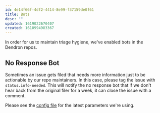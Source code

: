 ```yaml
---
id: 4e14f66f-4df2-4414-8e99-f37159de0f61
title: Bots
desc: ""
updated: 1619022670407
created: 1618994983367
---
```


In order for us to maintain triage hygiene, we've enabled bots in the Dendron repos.

## No Response Bot

Sometimes an issue gets filed that needs more information just to be actionable by our repo maintainers. In this case, please tag the issue with `status.info-needed`. This will notify the no response bot that if we don't hear back from the original filer for a week, it can close the issue with a comment.

Please see the [config file](https://github.com/dendronhq/dendron/blob/master/.github/no-response.yml) for the latest parameters we're using.

<!-- ## Stale issue bot

Every repo starts to accumulate cruft which eventually slows down planning and execution since we're not sure if issues still need work. The stale issue bot is intended to identify issues that haven't had any activity for `x` days and will allow the triage team to decide whether they're still valid. Note: there's a cooldown period between an issue marked "won't fix" and when it's actually closed. This gives us about a week to go through and decide if the issue continues to be actionable.

Please see the [config file](https://github.com/dendronhq/dendron/blob/master/.github/stale.yml) for the latest parameters we're using.
 -->
